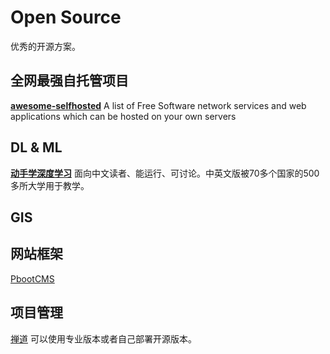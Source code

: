 # Open Source
优秀的开源方案。


## 全网最强自托管项目
[**awesome-selfhosted**](https://github.com/awesome-selfhosted/awesome-selfhosted)
A list of Free Software network services and web applications which can be hosted on your own servers


## DL & ML
[**动手学深度学习**](https://github.com/d2l-ai/d2l-zh)
面向中文读者、能运行、可讨论。中英文版被70多个国家的500多所大学用于教学。


## GIS


## 网站框架
[PbootCMS](https://github.com/pbootcmspro/PbootCMS)


## 项目管理
[禅道](https://www.zentao.net/)
可以使用专业版本或者自己部署开源版本。


